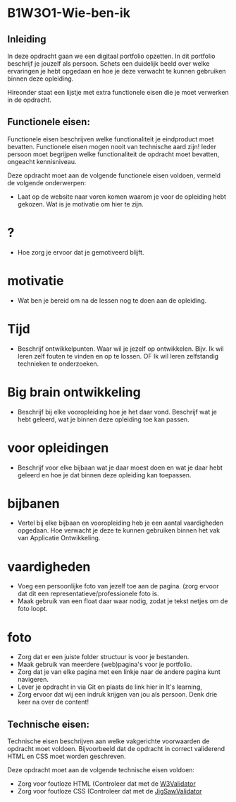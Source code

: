 # B1W3O1-Wie-ben-ik

## Inleiding

In deze opdracht gaan we een digitaal portfolio opzetten. In dit portfolio beschrijf je jouzelf als persoon. Schets een duidelijk beeld over welke ervaringen je hebt opgedaan en hoe je deze verwacht te kunnen gebruiken binnen deze opleiding. 

Hireonder staat een lijstje met extra functionele eisen die je moet verwerken in de opdracht. 

## Functionele eisen:
Functionele eisen beschrijven welke functionaliteit je eindproduct moet bevatten. Functionele eisen mogen nooit van technische aard zijn! Ieder persoon moet begrijpen welke functionaliteit de opdracht moet bevatten, ongeacht kennisniveau.

Deze opdracht moet aan de volgende functionele eisen voldoen, vermeld de volgende onderwerpen: 

- Laat op de website naar voren komen waarom je voor de opleiding hebt gekozen. Wat is je motivatie om hier te zijn. 
# ?
- Hoe zorg je ervoor dat je gemotiveerd blijft. 
# motivatie

- Wat ben je bereid om na de lessen nog te doen aan de opleiding. 
# Tijd

- Beschrijf ontwikkelpunten. Waar wil je jezelf op ontwikkelen. Bijv. Ik wil leren zelf fouten te vinden en op te lossen. OF Ik wil leren zelfstandig technieken te onderzoeken. 
# Big brain ontwikkeling

- Beschrijf bij elke vooropleiding hoe je het daar vond. Beschrijf wat je hebt geleerd, wat je binnen deze opleiding toe kan passen.
# voor opleidingen
- Beschrijf voor elke bijbaan wat je daar moest doen en wat je daar hebt geleerd en hoe je dat binnen deze opleiding kan toepassen. 
# bijbanen
- Vertel bij elke bijbaan en vooropleiding heb je een aantal vaardigheden opgedaan. Hoe verwacht je deze te kunnen gebruiken binnen het vak van Applicatie Ontwikkeling. 
# vaardigheden

- Voeg een persoonlijke foto van jezelf toe aan de pagina. (zorg ervoor dat dit een representatieve/professionele foto is.
- Maak gebruik van een float daar waar nodig, zodat je tekst netjes om de foto loopt.
# foto

- Zorg dat er een juiste folder structuur is voor je bestanden.
- Maak gebruik van meerdere (web)pagina's voor je portfolio.
- Zorg dat je van elke pagina met een linkje naar de andere pagina kunt navigeren.
- Lever je opdracht in via Git en plaats de link hier in It's learning,
- Zorg ervoor dat wij een indruk krijgen van jou als persoon. Denk drie keer na over de content!

## Technische eisen:
Technische eisen beschrijven aan welke vakgerichte voorwaarden de opdracht moet voldoen. Bijvoorbeeld dat de opdracht in correct validerend HTML en CSS moet worden geschreven.

Deze opdracht moet aan de volgende technische eisen voldoen:

- Zorg voor foutloze HTML (Controleer dat met de [W3Validator](http://validator.w3.org/)
- Zorg voor foutloze CSS (Controleer dat met de [JigSawValidator](https://jigsaw.w3.org/css-validator/)
